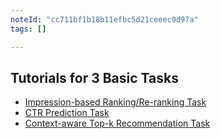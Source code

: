 ```yaml
---
noteId: "cc711bf1b18b11efbc5d21ceeec9d97a"
tags: []

---
```


## Tutorials for 3 Basic Tasks

* [Impression-based Ranking/Re-ranking Task](https://github.com/THUwangcy/ReChorus/tree/master/docs/tutorials/Impression_based_Ranking_Reranking.ipynb)
* [CTR Prediction Task](https://github.com/THUwangcy/ReChorus/tree/master/docs/tutorials/CTR_Prediction.ipynb)
* [Context-aware Top-k Recommendation Task](https://github.com/THUwangcy/ReChorus/tree/master/docs/tutorials/Context_aware_Topk_Recommendation.ipynb)